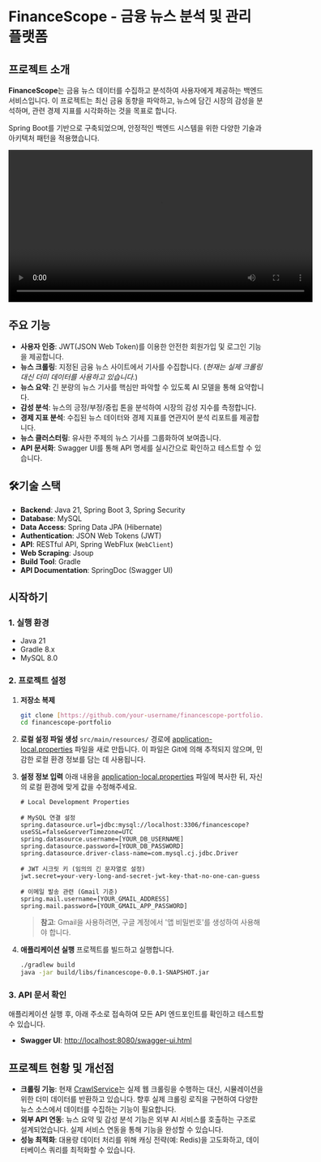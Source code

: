 # FinanceScope - 금융 뉴스 분석 및 관리 플랫폼

## 프로젝트 소개

**FinanceScope**는 금융 뉴스 데이터를 수집하고 분석하여 사용자에게 제공하는 백엔드 서비스입니다. 이 프로젝트는 최신 금융 동향을 파악하고, 뉴스에 담긴 시장의 감성을 분석하며, 관련 경제 지표를 시각화하는 것을 목표로 합니다.

Spring Boot를 기반으로 구축되었으며, 안정적인 백엔드 시스템을 위한 다양한 기술과 아키텍처 패턴을 적용했습니다.


<video src="./financescope-demo.mp4" controls width="600"></video>


## 주요 기능

- **사용자 인증**: JWT(JSON Web Token)를 이용한 안전한 회원가입 및 로그인 기능을 제공합니다.
- **뉴스 크롤링**: 지정된 금융 뉴스 사이트에서 기사를 수집합니다. (*현재는 실제 크롤링 대신 더미 데이터를 사용하고 있습니다.*)
- **뉴스 요약**: 긴 분량의 뉴스 기사를 핵심만 파악할 수 있도록 AI 모델을 통해 요약합니다.
- **감성 분석**: 뉴스의 긍정/부정/중립 톤을 분석하여 시장의 감성 지수를 측정합니다.
- **경제 지표 분석**: 수집된 뉴스 데이터와 경제 지표를 연관지어 분석 리포트를 제공합니다.
- **뉴스 클러스터링**: 유사한 주제의 뉴스 기사를 그룹화하여 보여줍니다.
- **API 문서화**: Swagger UI를 통해 API 명세를 실시간으로 확인하고 테스트할 수 있습니다.

## 🛠기술 스택

- **Backend**: Java 21, Spring Boot 3, Spring Security
- **Database**: MySQL
- **Data Access**: Spring Data JPA (Hibernate)
- **Authentication**: JSON Web Tokens (JWT)
- **API**: RESTful API, Spring WebFlux (`WebClient`)
- **Web Scraping**: Jsoup
- **Build Tool**: Gradle
- **API Documentation**: SpringDoc (Swagger UI)

## 시작하기

### 1. 실행 환경

- Java 21
- Gradle 8.x
- MySQL 8.0

### 2. 프로젝트 설정

1.  **저장소 복제**
    ```bash
    git clone [https://github.com/your-username/financescope-portfolio.git](https://github.com/your-username/financescope-portfolio.git)
    cd financescope-portfolio
    ```

2.  **로컬 설정 파일 생성**
    `src/main/resources/` 경로에 [application-local.properties](cci:7://file:///c:/Users/vjwmf/OneDrive/%EB%B0%94%ED%83%95%20%ED%99%94%EB%A9%B4/Back/financescope/src/main/resources/application-local.properties:0:0-0:0) 파일을 새로 만듭니다. 이 파일은 Git에 의해 추적되지 않으며, 민감한 로컬 환경 정보를 담는 데 사용됩니다.

3.  **설정 정보 입력**
    아래 내용을 [application-local.properties](cci:7://file:///c:/Users/vjwmf/OneDrive/%EB%B0%94%ED%83%95%20%ED%99%94%EB%A9%B4/Back/financescope/src/main/resources/application-local.properties:0:0-0:0) 파일에 복사한 뒤, 자신의 로컬 환경에 맞게 값을 수정해주세요.

    ```properties
    # Local Development Properties

    # MySQL 연결 설정
    spring.datasource.url=jdbc:mysql://localhost:3306/financescope?useSSL=false&serverTimezone=UTC
    spring.datasource.username=[YOUR_DB_USERNAME]
    spring.datasource.password=[YOUR_DB_PASSWORD]
    spring.datasource.driver-class-name=com.mysql.cj.jdbc.Driver

    # JWT 시크릿 키 (임의의 긴 문자열로 설정)
    jwt.secret=your-very-long-and-secret-jwt-key-that-no-one-can-guess

    # 이메일 발송 관련 (Gmail 기준)
    spring.mail.username=[YOUR_GMAIL_ADDRESS]
    spring.mail.password=[YOUR_GMAIL_APP_PASSWORD]
    ```
    > **참고**: Gmail을 사용하려면, 구글 계정에서 '앱 비밀번호'를 생성하여 사용해야 합니다.

4.  **애플리케이션 실행**
    프로젝트를 빌드하고 실행합니다.
    ```bash
    ./gradlew build
    java -jar build/libs/financescope-0.0.1-SNAPSHOT.jar
    ```

### 3. API 문서 확인

애플리케이션 실행 후, 아래 주소로 접속하여 모든 API 엔드포인트를 확인하고 테스트할 수 있습니다.
- **Swagger UI**: [http://localhost:8080/swagger-ui.html](http://localhost:8080/swagger-ui.html)

## 프로젝트 현황 및 개선점

- **크롤링 기능**: 현재 [CrawlService](cci:2://file:///c:/Users/vjwmf/OneDrive/%EB%B0%94%ED%83%95%20%ED%99%94%EB%A9%B4/Back/financescope/src/main/java/com/financescope/financescope/service/CrawlService.java:16:0-118:1)는 실제 웹 크롤링을 수행하는 대신, 시뮬레이션을 위한 더미 데이터를 반환하고 있습니다. 향후 실제 크롤링 로직을 구현하여 다양한 뉴스 소스에서 데이터를 수집하는 기능이 필요합니다.
- **외부 API 연동**: 뉴스 요약 및 감성 분석 기능은 외부 AI 서비스를 호출하는 구조로 설계되었습니다. 실제 서비스 연동을 통해 기능을 완성할 수 있습니다.
- **성능 최적화**: 대용량 데이터 처리를 위해 캐싱 전략(예: Redis)을 고도화하고, 데이터베이스 쿼리를 최적화할 수 있습니다.
